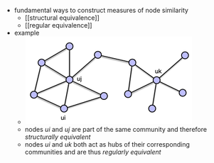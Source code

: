 - fundamental ways to construct measures of node similarity
	- [[structural equivalence]]
	- [[regular equivalence]]
- example
	- ![node-similarity-example.png](../assets/node-similarity-example_1743606459644_0.png)
	- nodes $ui$ and $uj$ are part of the same community and therefore _structurally equivalent_
	- nodes $ui$ and $uk$ both act as hubs of their corresponding communities and are thus _regularly equivalent_